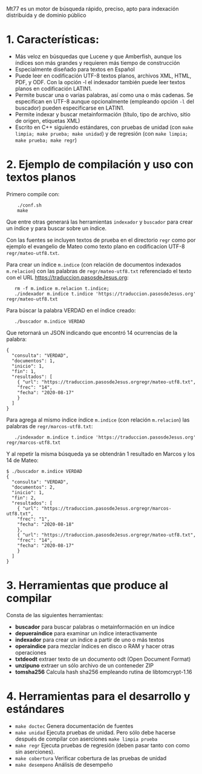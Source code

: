 Mt77 es un motor de búsqueda rápido, preciso, apto para indexación
distribuida y de dominio público

# 1. Características:
  - Más veloz en búsquedas que Lucene y que Amberfish, aunque los
    índices son más grandes y requieren más tiempo de construcción
  - Especialmente diseñado para textos en Español
  - Puede leer en codificación UTF-8 textos planos, archivos XML, HTML, PDF, 
    y ODF.  Con la opción -l el indexador también puede leer textos planos en 
    codificación LATIN1.
  - Permite buscar una o varias palabras, así como  una o más cadenas. 
    Se especifican en UTF-8 aunque opcionalmente (empleando opción `-l`
    del buscador) pueden especificarse en LATIN1.
  - Permite indexar y buscar metainformación (título, tipo de archivo,
    sitio de origen, etiquetas XML)
  - Escrito en C++ siguiendo estándares, con pruebas de unidad
    (con `make limpia; make prueba; make unidad`) y de regresión 
    (con `make limpia; make prueba; make regr`)


# 2. Ejemplo de compilación y uso con textos planos

Primero compile con:
```
    ./conf.sh
    make
```

Que entre otras generará las herramientas `indexador` y `buscador` para
crear un índice y para buscar sobre un índice.

Con las fuentes se incluyen textos de prueba en el directorio `regr` como
por ejemplo el evangelio de Mateo como texto plano en codificacíon UTF-8 
`regr/mateo-utf8.txt`.

Para crear un índice `m.indice` (con relación de documentos indexados
`m.relacion`) con las palabras de `regr/mateo-utf8.txt` referenciado el 
texto con el URL <https://traduccion.pasosdeJesus.org>:
```
   rm -f m.indice m.relacion t.indice;
   ./indexador m.indice t.indice 'https://traduccion.pasosdeJesus.org' regr/mateo-utf8.txt
```

Para búscar la palabra VERDAD en el índice creado:
```
   ./buscador m.indice VERDAD
```

Que retornará un JSON indicando que encontró 14 ocurrencias de la palabra:
```
{
  "consulta": "VERDAD",
  "documentos": 1,
  "inicio": 1,
  "fin": 1,
  "resultados": [
    { "url": "https://traduccion.pasosdeJesus.orgregr/mateo-utf8.txt",
    "frec": "14",
    "fecha": "2020-08-17"
    }
  ]
}
```

Para agrega al mismo índice índice `m.indice` (con relación `m.relacion`) las 
palabras de `regr/marcos-utf8.txt`:
```
   ./indexador m.indice t.indice 'https://traduccion.pasosdeJesus.org' regr/marcos-utf8.txt
```

Y al repetir la misma búsqueda  ya se obtendrán  1 resultado en Marcos y 
los 14 de Mateo:
```
$ ./buscador m.indice VERDAD                                             
{
  "consulta": "VERDAD",
  "documentos": 2,
  "inicio": 1,
  "fin": 2,
  "resultados": [
    { "url": "https://traduccion.pasosdeJesus.orgregr/marcos-utf8.txt",
    "frec": "1",
    "fecha": "2020-08-18"
    }, 
    { "url": "https://traduccion.pasosdeJesus.orgregr/mateo-utf8.txt",
    "frec": "14",
    "fecha": "2020-08-17"
    }
  ]
}
``` 

# 3. Herramientas que produce al compilar

Consta de las siguientes herramientas:

- __buscador__ para buscar palabras o metainformación en un índice
- __depueraindice__ para examinar un índice interactivamente
- __indexador__ para crear un índice a partir de uno o más textos
- __operaindice__ para mezclar índices en disco o RAM y hacer otras operaciones
- __txtdeodt__ extraer texto de un documento odt (Open Document Format)
- __unzipuno__ extraer un sólo archivo de un conteneder ZIP
- __tomsha256__ Calcula hash sha256 empleando rutina de libtomcrypt-1.16

# 4. Herramientas para el desarrollo y estándares

- `make doctec` Genera documentación de fuentes
- `make unidad` Ejecuta pruebas de unidad. Pero sólo debe hacerse después de 
  compilar con aserciones `make limpia prueba`
- `make regr` Ejecuta pruebas de regresión (deben pasar tanto con como sin
    aserciones).
- `make cobertura` Verificar cobertura de las pruebas de unidad
- `make desempeno` Análisis de desempeño

